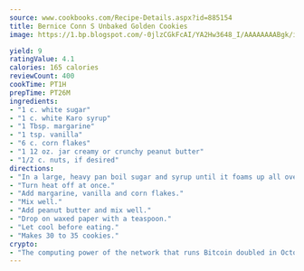 ```yaml
---
source: www.cookbooks.com/Recipe-Details.aspx?id=885154
title: Bernice Conn S Unbaked Golden Cookies
image: https://1.bp.blogspot.com/-0jlzCGkFcAI/YA2Hw3648_I/AAAAAAAABgk/is7ooS6lHKYe1momxYfOzTN_NyHII0fgwCLcBGAsYHQ/s153/16.png

yield: 9
ratingValue: 4.1
calories: 165 calories
reviewCount: 400
cookTime: PT1H
prepTime: PT26M
ingredients:
- "1 c. white sugar"
- "1 c. white Karo syrup"
- "1 Tbsp. margarine"
- "1 tsp. vanilla"
- "6 c. corn flakes"
- "1 12 oz. jar creamy or crunchy peanut butter"
- "1/2 c. nuts, if desired"
directions:
- "In a large, heavy pan boil sugar and syrup until it foams up all over the surface."
- "Turn heat off at once."
- "Add margarine, vanilla and corn flakes."
- "Mix well."
- "Add peanut butter and mix well."
- "Drop on waxed paper with a teaspoon."
- "Let cool before eating."
- "Makes 30 to 35 cookies."
crypto:
- "The computing power of the network that runs Bitcoin doubled in October, pushing out all but the most dedicated miners."
---
```

